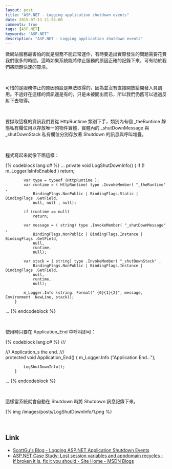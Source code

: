 ```yaml
---
layout: post
title: "ASP.NET - Logging application shutdown events"
date: 2015-07-11 21:54:00
comments: true
tags: [ASP.NET]
keywords: "ASP.NET"
description: "ASP.NET - Logging application shutdown events"
---
```


做網站服務最害怕的就是服務不能正常運作，有時要追出實際發生的問題需要花費我們很多的時間。這時如果系統能將停止服務的原因正確的記錄下來，可有助於我們將問題快速的釐清。  

<!-- More -->

<br/>


可惜的是服務停止的原因預設是無法取得的，因為並沒有直接開放給開發人員調用。不過好在這樣的資訊還是有的，只是未被開出而已，所以我們仍舊可以透過反射下去取得。  

<br/>

要擷取這樣的資訊我們要從 HttpRuntime 類別下手，類別內有個 _theRuntime 靜態私有欄位用以存放唯一的物件實體，實體內的 _shutDownMessage 與 _shutDownStack 私有欄位分別存放著 Shutdown 的訊息與呼叫堆疊。  

<br/>


程式寫起來就像下面這樣：  

{% codeblock lang:c# %}
...
        private void LogShutDownInfo()
        {
            if (! m_Logger.IsInfoEnabled )
                return;

            var type = typeof (HttpRuntime );
            var runtime = ( HttpRuntime) type .InvokeMember( "_theRuntime" ,
                BindingFlags.NonPublic | BindingFlags.Static | BindingFlags .GetField,
                null, null , null);

            if (runtime == null)
                return;

            var message = ( string) type .InvokeMember( "_shutDownMessage" ,
                BindingFlags.NonPublic | BindingFlags.Instance | BindingFlags .GetField,
                null,
                runtime,
                null);

            var stack = ( string) type .InvokeMember( "_shutDownStack" ,
                BindingFlags.NonPublic | BindingFlags.Instance | BindingFlags .GetField,
                null,
                runtime,
                null);

            m_Logger.Info (string. Format(" {0}{1}{2}", message, Environment .NewLine, stack));
        }
...
{% endcodeblock %}

<br/>


使用時只要在 Application_End 中呼叫即可：  

{% codeblock lang:c# %}
        /// <summary>
        /// Application_s the end.
        /// </summary>
        protected void Application_End()
        {
            m_Logger.Info ("Application End...");

            LogShutDownInfo();
        }
...
{% endcodeblock %}

<br/>


這樣當系統就會自動在 Shutdown 時將 Shutdown 訊息記錄下來。  

{% img /images/posts/LogShutDownInfo/1.png %}

<br/>

Link
----
* [ScottGu's Blog - Logging ASP.NET Application Shutdown Events](http://weblogs.asp.net/scottgu/433194)
* [ASP.NET Case Study: Lost session variables and appdomain recycles - If broken it is, fix it you should - Site Home - MSDN Blogs](http://blogs.msdn.com/b/tess/archive/2006/08/02/asp-net-case-study-lost-session-variables-and-appdomain-recycles.aspx)

